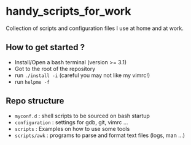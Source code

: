 # handy_scripts_for_work
Collection of scripts and configuration files I use at home and at work.

## How to get started ?
* Install/Open a bash terminal (version >= 3.1)
* Got to the root of the repository
* run `./install -i` (careful you may not like my vimrc!)
* run `helpme -f`
 
## Repo structure
* `myconf.d` : shell scripts to be sourced on bash startup
* `configuration` : settings for gdb, git, vimrc ...
* `scripts` : Examples on how to use some tools
* `scripts/awk` : programs to parse and format text files (logs, man ...)

